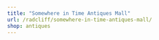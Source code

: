 ```yaml
---
title: "Somewhere in Time Antiques Mall"
url: /radcliff/somewhere-in-time-antiques-mall/
shop: antiques
---
```

